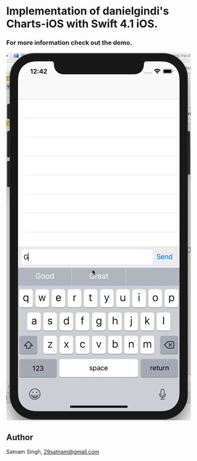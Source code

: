 # Implementation of danielgindi's Charts-iOS with Swift 4.1 iOS.

### For more information check out the demo.

![Alt Text](https://raw.githubusercontent.com/29satnam/InputAccessoryView/master/demo.gif)

## Author

Satnam Singh, 29satnam@gmail.com
